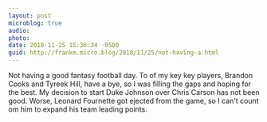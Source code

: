 ```yaml
---
layout: post
microblog: true
audio: 
photo: 
date: 2018-11-25 15:36:34 -0500
guid: http://frankm.micro.blog/2018/11/25/not-having-a.html
---
```

Not having a good fantasy football day. To of my key key players, Brandon Cooks and Tyreek Hill, have a bye, so I was filling the gaps and hoping for the best. My decision to start Duke Johnson over Chris Carson has not been good. Worse, Leonard Fournette got ejected from the game, so I can't count om him to expand his team leading points. 
